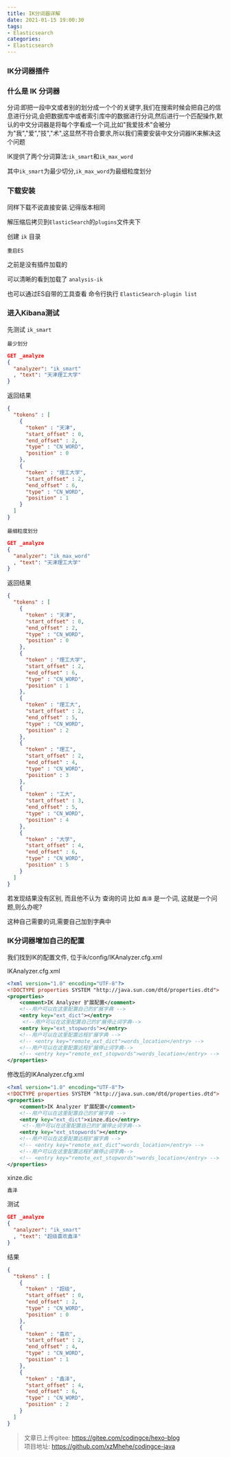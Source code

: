 ```yaml
---
title: IK分词器详解
date: 2021-01-15 19:00:30
tags:
- Elasticsearch
categories: 
- Elasticsearch
---
```



### IK分词器插件

### 什么是 IK 分词器
分词:即把一段中文或者别的划分成一个个的关键字,我们在搜索时候会把自己的信息进行分词,会把数据库中或者索引库中的数据进行分词,然后进行一个匹配操作,默认的中文分词器是将每个字看成一个词,比如"我爱技术"会被分为"我","爱","技","术",这显然不符合要求,所以我们需要安装中文分词器IK来解决这个问题

IK提供了两个分词算法:`ik_smart`和`ik_max_word`

其中`ik_smart`为最少切分,`ik_max_word`为最细粒度划分

### 下载安装
同样下载不说直接安装.记得版本相同

解压缩后拷贝到`ElasticSearch`的`plugins`文件夹下

创建 `ik` 目录

`重启ES`

之前是没有插件加载的

可以清晰的看到加载了 `analysis-ik`

也可以通过ES自带的工具查看 命令行执行 `ElasticSearch-plugin list`

### 进入Kibana测试

先测试 `ik_smart`

`最少划分`
```json
GET _analyze
{
  "analyzer": "ik_smart"
  , "text": "天津理工大学"
}
```
返回结果
```json
{
  "tokens" : [
    {
      "token" : "天津",
      "start_offset" : 0,
      "end_offset" : 2,
      "type" : "CN_WORD",
      "position" : 0
    },
    {
      "token" : "理工大学",
      "start_offset" : 2,
      "end_offset" : 6,
      "type" : "CN_WORD",
      "position" : 1
    }
  ]
}

```




`最细粒度划分`
```json
GET _analyze
{
  "analyzer": "ik_max_word"
  , "text": "天津理工大学"
}
```
返回结果
```json
{
  "tokens" : [
    {
      "token" : "天津",
      "start_offset" : 0,
      "end_offset" : 2,
      "type" : "CN_WORD",
      "position" : 0
    },
    {
      "token" : "理工大学",
      "start_offset" : 2,
      "end_offset" : 6,
      "type" : "CN_WORD",
      "position" : 1
    },
    {
      "token" : "理工大",
      "start_offset" : 2,
      "end_offset" : 5,
      "type" : "CN_WORD",
      "position" : 2
    },
    {
      "token" : "理工",
      "start_offset" : 2,
      "end_offset" : 4,
      "type" : "CN_WORD",
      "position" : 3
    },
    {
      "token" : "工大",
      "start_offset" : 3,
      "end_offset" : 5,
      "type" : "CN_WORD",
      "position" : 4
    },
    {
      "token" : "大学",
      "start_offset" : 4,
      "end_offset" : 6,
      "type" : "CN_WORD",
      "position" : 5
    }
  ]
}
```



若发现结果没有区别, 而且他不认为 查询的词 比如 `鑫泽` 是一个词, 这就是一个问题,则么办呢?

这种自己需要的词,需要自己加到字典中

### IK分词器增加自己的配置
我们找到IK的配置文件, 位于ik/config/IKAnalyzer.cfg.xml

IKAnalyzer.cfg.xml
```xml
<?xml version="1.0" encoding="UTF-8"?>
<!DOCTYPE properties SYSTEM "http://java.sun.com/dtd/properties.dtd">
<properties>
	<comment>IK Analyzer 扩展配置</comment>
	<!--用户可以在这里配置自己的扩展字典 -->
	<entry key="ext_dict"></entry>
	 <!--用户可以在这里配置自己的扩展停止词字典-->
	<entry key="ext_stopwords"></entry>
	<!--用户可以在这里配置远程扩展字典 -->
	<!-- <entry key="remote_ext_dict">words_location</entry> -->
	<!--用户可以在这里配置远程扩展停止词字典-->
	<!-- <entry key="remote_ext_stopwords">words_location</entry> -->
</properties>
```

修改后的IKAnalyzer.cfg.xml
```xml
<?xml version="1.0" encoding="UTF-8"?>
<!DOCTYPE properties SYSTEM "http://java.sun.com/dtd/properties.dtd">
<properties>
	<comment>IK Analyzer 扩展配置</comment>
	<!--用户可以在这里配置自己的扩展字典 -->
	<entry key="ext_dict">xinze.dic</entry>
	 <!--用户可以在这里配置自己的扩展停止词字典-->
	<entry key="ext_stopwords"></entry>
	<!--用户可以在这里配置远程扩展字典 -->
	<!-- <entry key="remote_ext_dict">words_location</entry> -->
	<!--用户可以在这里配置远程扩展停止词字典-->
	<!-- <entry key="remote_ext_stopwords">words_location</entry> -->
</properties>
```

xinze.dic

```bash
鑫泽
```



测试
```json
GET _analyze
{
  "analyzer": "ik_smart"
  , "text": "超级喜欢鑫泽"
}
```

结果
```json
{
  "tokens" : [
    {
      "token" : "超级",
      "start_offset" : 0,
      "end_offset" : 2,
      "type" : "CN_WORD",
      "position" : 0
    },
    {
      "token" : "喜欢",
      "start_offset" : 2,
      "end_offset" : 4,
      "type" : "CN_WORD",
      "position" : 1
    },
    {
      "token" : "鑫泽",
      "start_offset" : 4,
      "end_offset" : 6,
      "type" : "CN_WORD",
      "position" : 2
    }
  ]
}
```


>文章已上传gitee: https://gitee.com/codingce/hexo-blog   
>项目地址: https://github.com/xzMhehe/codingce-java